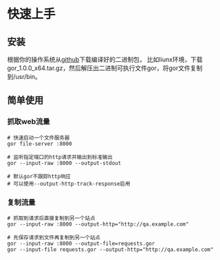 # 快速上手

## 安装

根据你的操作系统从[github](https://github.com/buger/goreplay/releases)下载编译好的二进制包，
比如liunx环境，下载gor_1.0.0_x64.tar.gz，然后解压出二进制可执行文件gor，将gor文件复制到/usr/bin。

## 简单使用

### 抓取web流量

```
# 快速启动一个文件服务器
gor file-server :8000

# 监听指定端口的http请求并输出到标准输出
gor --input-raw :8000 --output-stdout

# 默认gor不跟踪http响应
# 可以使用--output-http-track-response启用
```

### 复制流量

```
# 抓取到请求后直接复制到另一个站点
gor --input-raw :8000 --output-http="http://qa.example.com"

# 先保存请求到文件再复制到另一个站点
gor --input-raw :8000 --output-file=requests.gor
gor --input-file requests.gor --output-http="http://qa.example.com"
```
